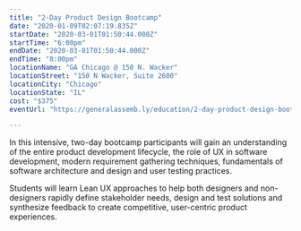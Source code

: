 ```yaml
---
title: "2-Day Product Design Bootcamp"
date: "2020-01-09T02:07:19.835Z"
startDate: "2020-03-01T01:50:44.000Z"
startTime: "6:00pm"
endDate: "2020-03-01T01:50:44.000Z"
endTime: "8:00pm"
locationName: "GA Chicago @ 150 N. Wacker"
locationStreet: "150 N Wacker, Suite 2600"
locationCity: "Chicago"
locationState: "IL"
cost: "$375"
eventUrl: "https://generalassemb.ly/education/2-day-product-design-bootcamp/chicago/95861"

---
```


In this intensive, two-day bootcamp participants will gain an understanding of the entire product development lifecycle, the role of UX in software development, modern requirement gathering techniques, fundamentals of software architecture and design and user testing practices.

Students will learn Lean UX approaches to help both designers and non-designers rapidly define stakeholder needs, design and test solutions and synthesize feedback to create competitive, user-centric product experiences.

